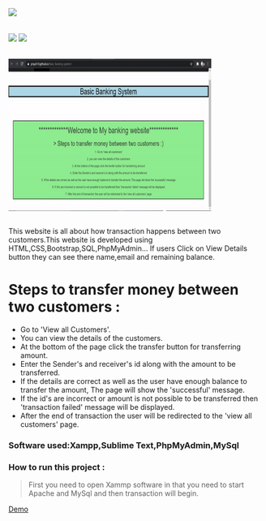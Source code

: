 <a href="https://github.com/Kushal997-das/Basic-Banking-system"><img height="30" src="https://img.shields.io/badge/Basic Banking System Website-orange.svg?&style=for-the-badge&logo=TheSparksFoundation&logoColor=blue" /></a> <br> <br>

![](https://img.shields.io/badge/Most_Programming_Language-PHP-blue.svg)
![](https://img.shields.io/badge/Status-Complete-green.svg) <br><br>

<img align='center' alt='Demo' width='400px'  height='300px' src="https://github.com/Kushal997-das/Basic-Banking-system/blob/main/docs/gif%20(2).gif"/> <br> <br>



This website is all about how transaction happens between two customers.This website is developed using HTML,CSS,Bootstrap,SQL,PhpMyAdmin...
If users Click on View Details button they can see there name,email and remaining balance.<br>
# Steps to transfer money between two customers :
- Go to 'View all Customers'.<br>
- You can view the details of the customers.<br>
- At the bottom of the page click the transfer button for transferring amount.<br>
- Enter the Sender's and receiver's id along with the amount to be transferred.<br>
- If the details are correct as well as the user have enough balance to transfer the amount, The page will show the 'successful' message.<br>
- If the id's are incorrect or amount is not possible to be transferred then 'transaction failed' message will be displayed.<br>
- After the end of transaction the user will be redirected to the 'view all customers' page.<br>

### Software used:Xampp,Sublime Text,PhpMyAdmin,MySql
### How to run this project :
> First you need to open Xammp software in that you need to start Apache and MySql and then transaction will begin.

[Demo](https://youtu.be/yWGpFRGNB7o)
